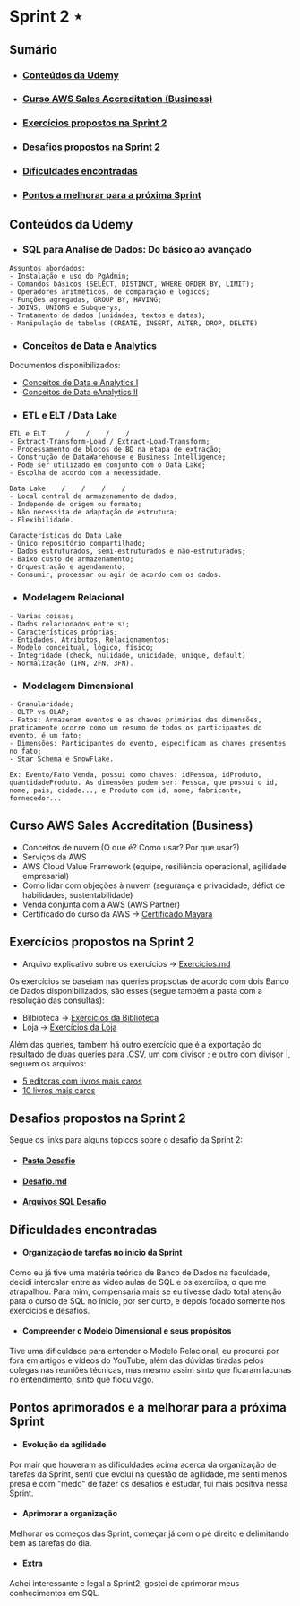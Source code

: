 # Sprint 2 ⋆
## Sumário
- ### [Conteúdos da Udemy](https://github.com/mayaramog/compassUOLmayara/blob/main/Sprint2/Sprint2.md#conte%C3%BAdos-da-udemy-1)
- ### [Curso AWS Sales Accreditation (Business)](https://github.com/mayaramog/compassUOLmayara/edit/main/Sprint2/Sprint2.md#curso-aws-sales-accreditation-business-1)
- ### [Exercícios propostos na Sprint 2](https://github.com/mayaramog/compassUOLmayara/edit/main/Sprint2/Sprint2.md#exerc%C3%ADcios-propostos-na-sprint-2-1)
- ### [Desafios propostos na Sprint 2](https://github.com/mayaramog/compassUOLmayara/edit/main/Sprint2/Sprint2.md#desafios-propostos-na-sprint-2-1)
- ### [Dificuldades encontradas](https://github.com/mayaramog/compassUOLmayara/edit/main/Sprint2/Sprint2.md#dificuldades-encontradas-1)
- ### [Pontos a melhorar para a próxima Sprint](https://github.com/mayaramog/compassUOLmayara/edit/main/Sprint2/Sprint2.md#pontos-aprimorados-e-a-melhorar-para-a-pr%C3%B3xima-sprint)


## Conteúdos da Udemy
- ### SQL para Análise de Dados: Do básico ao avançado
```
Assuntos abordados:
- Instalação e uso do PgAdmin;
- Comandos básicos (SELECT, DISTINCT, WHERE ORDER BY, LIMIT);
- Operadores aritméticos, de comparação e lógicos;
- Funções agregadas, GROUP BY, HAVING;
- JOINS, UNIONS e Subquerys;
- Tratamento de dados (unidades, textos e datas);
- Manipulação de tabelas (CREATE, INSERT, ALTER, DROP, DELETE)
```
- ### Conceitos de Data e Analytics
Documentos disponibilizados:
- [Conceitos de Data e Analytics I](/Sprint2/Evidencias/Data%20e%20Analytics/DA-Conceitos+de+Data+&+Analytics+I.pdf)
- [Conceitos de Data eAnalytics II](/Sprint2/Evidencias/Data%20e%20Analytics/DA-Conceitos+de+Data+&+Analytics+II.pdf)
- ### ETL e ELT / Data Lake 
```
ETL e ELT     /    /    /    /    
- Extract-Transform-Load / Extract-Load-Transform;
- Processamento de blocos de BD na etapa de extração;
- Construção de DataWarehouse e Business Intelligence;
- Pode ser utilizado em conjunto com o Data Lake;
- Escolha de acordo com a necessidade.

Data Lake    /    /    /    /
- Local central de armazenamento de dados;
- Independe de origem ou formato;
- Não necessita de adaptação de estrutura;
- Flexibilidade.

Características do Data Lake
- Único repositório compartilhado;
- Dados estruturados, semi-estruturados e não-estruturados;
- Baixo custo de armazenamento;
- Orquestração e agendamento;
- Consumir, processar ou agir de acordo com os dados.
```
- ### Modelagem Relacional
```
- Varias coisas;
- Dados relacionados entre si;
- Características próprias;
- Entidades, Atributos, Relacionamentos;
- Modelo conceitual, lógico, físico;
- Integridade (check, nulidade, unicidade, unique, default)
- Normalização (1FN, 2FN, 3FN).
```
- ### Modelagem Dimensional
```
- Granularidade;
- OLTP vs OLAP;
- Fatos: Armazenam eventos e as chaves primárias das dimensões, praticamente ocorre como um resumo de todos os participantes do evento, é um fato;
- Dimensões: Participantes do evento, especificam as chaves presentes no fato;
- Star Schema e SnowFlake.

Ex: Evento/Fato Venda, possui como chaves: idPessoa, idProduto, quantidadeProduto. As dimensões podem ser: Pessoa, que possui o id, nome, pais, cidade..., e Produto com id, nome, fabricante, fornecedor...
```

## Curso AWS Sales Accreditation (Business)
- Conceitos de nuvem (O que é? Como usar? Por que usar?)
- Serviços da AWS
- AWS Cloud Value Framework (equipe, resiliência operacional, agilidade empresarial)
- Como lidar com objeções à nuvem (segurança e privacidade, défict de habilidades, sustentabilidade)
- Venda conjunta com a AWS (AWS Partner)
- Certificado do curso da AWS -> [Certificado Mayara](/Sprint2/Certificados/AWSSalesAccreditationMayara.png)

## Exercícios propostos na Sprint 2
- Arquivo explicativo sobre os exercícios -> [Exercicios.md](/Sprint2/Exercicios/Exercicios.md)

Os exercícios se baseiam nas queries propsotas de acordo com dois Banco de Dados disponibilizados, são esses (segue também a pasta com a resolução das consultas):
- Bilbioteca -> [Exercícios da Biblioteca](/Sprint2/Exercicios/Biblioteca/)
- Loja -> [Exercícios da Loja](/Sprint2/Exercicios/Loja/)

Além das queries, também há outro exercício que é a exportação do resultado de duas queries para .CSV, um com divisor ; e outro com divisor |, seguem os arquivos:
- [5 editoras com livros mais caros](/Sprint2/Exercicios/Biblioteca/Exportação%20CSV-Dados%20da%20Query/5EditorasComMaisLivros.csv)
- [10 livros mais caros](/Sprint2/Exercicios/Biblioteca/Exportação%20CSV-Dados%20da%20Query/10LivrosMaisCaros.csv)

## Desafios propostos na Sprint 2

Segue os links para alguns tópicos sobre o desafio da Sprint 2:

- #### [Pasta Desafio](/Sprint2/Desafio/)
- #### [Desafio.md](/Sprint2/Desafio/Desafio.md)
- #### [Arquivos SQL Desafio](/Sprint2/Desafio/Arquivos%20SQL/)

## Dificuldades encontradas
- #### Organização de tarefas no inicio da Sprint

Como eu já tive uma matéria teórica de Banco de Dados na faculdade, decidi intercalar entre as video aulas de SQL e os exercíios, o que me atrapalhou. Para mim, compensaria mais se eu tivesse dado total atenção para o curso de SQL no ínicio, por ser curto, e depois focado somente nos exercícios e desafios.

- #### Compreender o Modelo Dimensional e seus propósitos

Tive uma dificuldade para entender o Modelo Relacional, eu procurei por fora em artigos e vídeos do YouTube, além das dúvidas tiradas pelos colegas nas reuniões técnicas, mas mesmo assim sinto que ficaram lacunas no entendimento, sinto que fiocu vago. 

## Pontos aprimorados e a melhorar para a próxima Sprint

- #### Evolução da agilidade

Por mair que houveram as dificuldades acima acerca da organização de tarefas da Sprint, senti que evolui na questão de agilidade, me senti menos presa e com "medo" de fazer os desafios e estudar, fui mais positiva nessa Sprint.

- #### Aprimorar a organização

Melhorar os começos das Sprint, começar já com o pé direito e delimitando bem as tarefas do dia.

- #### Extra

Achei interessante e legal a Sprint2, gostei de aprimorar meus conhecimentos em SQL.
